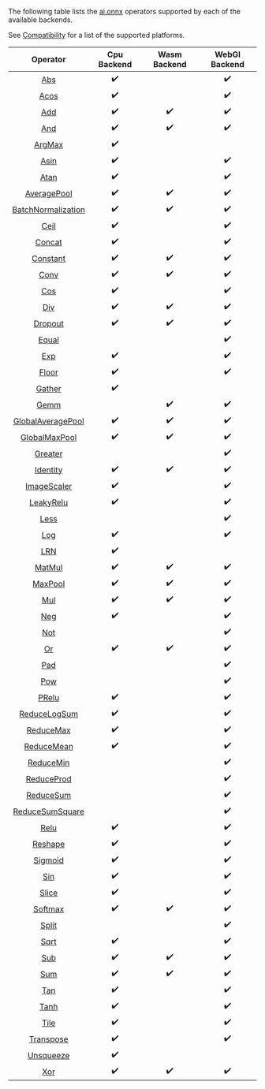 The following table lists the [ai.onnx](https://github.com/onnx/onnx/blob/rel-1.2.3/docs/Operators.md) operators supported by each of the available backends.

See [Compatibility](../README.md#Compatibility) for a list of the supported platforms.

|                                               Operator                                                 | Cpu Backend | Wasm Backend | WebGl Backend |
|:------------------------------------------------------------------------------------------------------:|:-----------:|:------------:|:-------------:|
|                [Abs](https://github.com/onnx/onnx/blob/rel-1.2.3/docs/Operators.md#Abs)                |     :heavy_check_mark:     |              |      :heavy_check_mark:      |
|               [Acos](https://github.com/onnx/onnx/blob/rel-1.2.3/docs/Operators.md#Acos)               |     :heavy_check_mark:     |              |      :heavy_check_mark:      |
|                [Add](https://github.com/onnx/onnx/blob/rel-1.2.3/docs/Operators.md#Add)                |     :heavy_check_mark:     |   :heavy_check_mark:      |      :heavy_check_mark:      |
|                [And](https://github.com/onnx/onnx/blob/rel-1.2.3/docs/Operators.md#And)                |     :heavy_check_mark:     |    :heavy_check_mark:     |      :heavy_check_mark:      |
|               [ArgMax](https://github.com/onnx/onnx/blob/rel-1.2.3/docs/Operators.md#ArgMax)            |     :heavy_check_mark:     |           |            |
|               [Asin](https://github.com/onnx/onnx/blob/rel-1.2.3/docs/Operators.md#Asin)               |     :heavy_check_mark:     |              |      :heavy_check_mark:      |
|               [Atan](https://github.com/onnx/onnx/blob/rel-1.2.3/docs/Operators.md#Atan)               |     :heavy_check_mark:     |              |      :heavy_check_mark:      |
|        [AveragePool](https://github.com/onnx/onnx/blob/rel-1.2.3/docs/Operators.md#AveragePool)        |     :heavy_check_mark:     |      :heavy_check_mark:     |      :heavy_check_mark:      |
| [BatchNormalization](https://github.com/onnx/onnx/blob/rel-1.2.3/docs/Operators.md#BatchNormalization) |     :heavy_check_mark:     |      :heavy_check_mark:     |      :heavy_check_mark:      |
|               [Ceil](https://github.com/onnx/onnx/blob/rel-1.2.3/docs/Operators.md#Ceil)               |     :heavy_check_mark:     |              |      :heavy_check_mark:      |
|             [Concat](https://github.com/onnx/onnx/blob/rel-1.2.3/docs/Operators.md#Concat)             |     :heavy_check_mark:     |              |      :heavy_check_mark:      |
|             [Constant](https://github.com/onnx/onnx/blob/rel-1.2.3/docs/Operators.md#Constant)         |     :heavy_check_mark:     |      :heavy_check_mark:     |      :heavy_check_mark:      |
|               [Conv](https://github.com/onnx/onnx/blob/rel-1.2.3/docs/Operators.md#Conv)               |     :heavy_check_mark:     |      :heavy_check_mark:     |      :heavy_check_mark:      |
|                [Cos](https://github.com/onnx/onnx/blob/rel-1.2.3/docs/Operators.md#Cos)                |     :heavy_check_mark:     |              |      :heavy_check_mark:      |
|                [Div](https://github.com/onnx/onnx/blob/rel-1.2.3/docs/Operators.md#Div)                |     :heavy_check_mark:     |     :heavy_check_mark: |    :heavy_check_mark:      |
|            [Dropout](https://github.com/onnx/onnx/blob/rel-1.2.3/docs/Operators.md#Dropout)            |     :heavy_check_mark:     |      :heavy_check_mark:     |      :heavy_check_mark:      |
|              [Equal](https://github.com/onnx/onnx/blob/rel-1.2.3/docs/Operators.md#Equal)              |             |              |      :heavy_check_mark:      |
|                [Exp](https://github.com/onnx/onnx/blob/rel-1.2.3/docs/Operators.md#Exp)                |     :heavy_check_mark:     |              |      :heavy_check_mark:      |
|              [Floor](https://github.com/onnx/onnx/blob/rel-1.2.3/docs/Operators.md#Floor)              |     :heavy_check_mark:     |              |      :heavy_check_mark:      |
|               [Gather](https://github.com/onnx/onnx/blob/rel-1.2.3/docs/Operators.md#Gather)            |     :heavy_check_mark:     |           |            |
|               [Gemm](https://github.com/onnx/onnx/blob/rel-1.2.3/docs/Operators.md#Gemm)               |             |      :heavy_check_mark:     |      :heavy_check_mark:      |
|  [GlobalAveragePool](https://github.com/onnx/onnx/blob/rel-1.2.3/docs/Operators.md#GlobalAveragePool)  |     :heavy_check_mark:     |      :heavy_check_mark:     |      :heavy_check_mark:      |
|      [GlobalMaxPool](https://github.com/onnx/onnx/blob/rel-1.2.3/docs/Operators.md#GlobalMaxPool)      |     :heavy_check_mark:     |      :heavy_check_mark:     |      :heavy_check_mark:      |
|            [Greater](https://github.com/onnx/onnx/blob/rel-1.2.3/docs/Operators.md#Greater)            |             |              |      :heavy_check_mark:      |
|           [Identity](https://github.com/onnx/onnx/blob/rel-1.2.3/docs/Operators.md#Identity)           |     :heavy_check_mark:     |      :heavy_check_mark:     |      :heavy_check_mark:      |
|        [ImageScaler](https://github.com/onnx/onnx/blob/rel-1.2.3/docs/Operators.md#ImageScaler)        |     :heavy_check_mark:     |              |      :heavy_check_mark:      |
|          [LeakyRelu](https://github.com/onnx/onnx/blob/rel-1.2.3/docs/Operators.md#LeakyRelu)          |     :heavy_check_mark:     |              |      :heavy_check_mark:      |
|               [Less](https://github.com/onnx/onnx/blob/rel-1.2.3/docs/Operators.md#Less)               |             |              |      :heavy_check_mark:      |
|                [Log](https://github.com/onnx/onnx/blob/rel-1.2.3/docs/Operators.md#Log)                |     :heavy_check_mark:     |              |      :heavy_check_mark:      |
|                [LRN](https://github.com/onnx/onnx/blob/rel-1.2.3/docs/Operators.md#LRN)                |     :heavy_check_mark:     |              |               |
|             [MatMul](https://github.com/onnx/onnx/blob/rel-1.2.3/docs/Operators.md#MatMul)             |     :heavy_check_mark:     |   :heavy_check_mark: |      :heavy_check_mark:      |
|            [MaxPool](https://github.com/onnx/onnx/blob/rel-1.2.3/docs/Operators.md#MaxPool)            |     :heavy_check_mark:     |      :heavy_check_mark:     |      :heavy_check_mark:      |
|                [Mul](https://github.com/onnx/onnx/blob/rel-1.2.3/docs/Operators.md#Mul)                |     :heavy_check_mark:     |    :heavy_check_mark:  |    :heavy_check_mark:      |
|                [Neg](https://github.com/onnx/onnx/blob/rel-1.2.3/docs/Operators.md#Neg)                |     :heavy_check_mark:     |              |      :heavy_check_mark:      |
|                [Not](https://github.com/onnx/onnx/blob/rel-1.2.3/docs/Operators.md#Not)                |             |              |      :heavy_check_mark:      |
|                 [Or](https://github.com/onnx/onnx/blob/rel-1.2.3/docs/Operators.md#Or)                 |     :heavy_check_mark:     |   :heavy_check_mark:  |      :heavy_check_mark:      |
|                [Pad](https://github.com/onnx/onnx/blob/rel-1.2.3/docs/Operators.md#Pad)                |             |              |      :heavy_check_mark:      |
|                [Pow](https://github.com/onnx/onnx/blob/rel-1.2.3/docs/Operators.md#Pow)                |             |              |      :heavy_check_mark:      |
|              [PRelu](https://github.com/onnx/onnx/blob/rel-1.2.3/docs/Operators.md#PRelu)              |     :heavy_check_mark:     |              |      :heavy_check_mark:      |
|       [ReduceLogSum](https://github.com/onnx/onnx/blob/rel-1.2.3/docs/Operators.md#ReduceLogSum)       |     :heavy_check_mark:     |              |      :heavy_check_mark:      |
|          [ReduceMax](https://github.com/onnx/onnx/blob/rel-1.2.3/docs/Operators.md#ReduceMax)          |     :heavy_check_mark:     |              |      :heavy_check_mark:      |
|         [ReduceMean](https://github.com/onnx/onnx/blob/rel-1.2.3/docs/Operators.md#ReduceMean)         |     :heavy_check_mark:     |              |      :heavy_check_mark:      |
|          [ReduceMin](https://github.com/onnx/onnx/blob/rel-1.2.3/docs/Operators.md#AReduceMin)         |             |              |       :heavy_check_mark:        |
|         [ReduceProd](https://github.com/onnx/onnx/blob/rel-1.2.3/docs/Operators.md#AReduceProd)        |             |              |       :heavy_check_mark:        |
|          [ReduceSum](https://github.com/onnx/onnx/blob/rel-1.2.3/docs/Operators.md#AReduceSum)         |             |              |       :heavy_check_mark:        |
|    [ReduceSumSquare](https://github.com/onnx/onnx/blob/rel-1.2.3/docs/Operators.md#AReduceSumSquare)   |             |              |       :heavy_check_mark:        |
|               [Relu](https://github.com/onnx/onnx/blob/rel-1.2.3/docs/Operators.md#Relu)               |     :heavy_check_mark:     |              |      :heavy_check_mark:      |
|            [Reshape](https://github.com/onnx/onnx/blob/rel-1.2.3/docs/Operators.md#Reshape)            |     :heavy_check_mark:     |              |      :heavy_check_mark:      |
|            [Sigmoid](https://github.com/onnx/onnx/blob/rel-1.2.3/docs/Operators.md#Sigmoid)            |     :heavy_check_mark:     |              |      :heavy_check_mark:      |
|                [Sin](https://github.com/onnx/onnx/blob/rel-1.2.3/docs/Operators.md#Sin)                |     :heavy_check_mark:     |              |      :heavy_check_mark:      |
|            [Slice](https://github.com/onnx/onnx/blob/rel-1.2.3/docs/Operators.md#Slice)            |     :heavy_check_mark:     |           |      :heavy_check_mark:      |
|            [Softmax](https://github.com/onnx/onnx/blob/rel-1.2.3/docs/Operators.md#Softmax)            |     :heavy_check_mark:     |      :heavy_check_mark:     |      :heavy_check_mark:      |
|              [Split](https://github.com/onnx/onnx/blob/rel-1.2.3/docs/Operators.md#Split)              |             |              |      :heavy_check_mark:      |
|               [Sqrt](https://github.com/onnx/onnx/blob/rel-1.2.3/docs/Operators.md#Sqrt)               |     :heavy_check_mark:     |              |      :heavy_check_mark:      |
|                [Sub](https://github.com/onnx/onnx/blob/rel-1.2.3/docs/Operators.md#Sub)                |     :heavy_check_mark:     |   :heavy_check_mark: |      :heavy_check_mark:      |
|                [Sum](https://github.com/onnx/onnx/blob/rel-1.2.3/docs/Operators.md#Sum)                |     :heavy_check_mark:     |      :heavy_check_mark:     |      :heavy_check_mark:      |
|                [Tan](https://github.com/onnx/onnx/blob/rel-1.2.3/docs/Operators.md#Tan)                |     :heavy_check_mark:     |              |      :heavy_check_mark:      |
|               [Tanh](https://github.com/onnx/onnx/blob/rel-1.2.3/docs/Operators.md#Tanh)               |     :heavy_check_mark:     |              |      :heavy_check_mark:      |
|               [Tile](https://github.com/onnx/onnx/blob/rel-1.2.3/docs/Operators.md#Tile)            |     :heavy_check_mark:     |           |     :heavy_check_mark:       |
|          [Transpose](https://github.com/onnx/onnx/blob/rel-1.2.3/docs/Operators.md#Transpose)          |     :heavy_check_mark:     |              |      :heavy_check_mark:      |
|          [Unsqueeze](https://github.com/onnx/onnx/blob/rel-1.2.3/docs/Operators.md#Unsqueeze)          |     :heavy_check_mark:     |              |               |
|                [Xor](https://github.com/onnx/onnx/blob/rel-1.2.3/docs/Operators.md#Xor)                |     :heavy_check_mark:     |   :heavy_check_mark: |    :heavy_check_mark:      |
